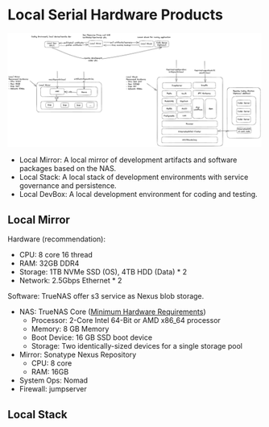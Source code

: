 # Local Serial Hardware Products
![Local Serials](./img/kp45-boxes.excalidraw.png)
- Local Mirror: A local mirror of development artifacts and software packages based on the NAS.
- Local Stack: A local stack of development environments with service governance and persistence.
- Local DevBox: A local development environment for coding and testing.

## Local Mirror
Hardware (recommendation):
- CPU: 8 core 16 thread
- RAM: 32GB DDR4
- Storage: 1TB NVMe SSD (OS), 4TB HDD (Data) * 2
- Network: 2.5Gbps Ethernet * 2

Software:
TrueNAS offer s3 service as Nexus blob storage.
- NAS: TrueNAS Core ([Minimum Hardware Requirements](https://www.truenas.com/docs/core/gettingstarted/corehardwareguide/#minimum-hardware-requirements))
    - Processor: 2-Core Intel 64-Bit or AMD x86_64 processor
    - Memory: 8 GB Memory
    - Boot Device: 16 GB SSD boot device
    - Storage: Two identically-sized devices for a single storage pool
- Mirror: Sonatype Nexus Repository
    - CPU: 8 core
    - RAM: 16GB
- System Ops: Nomad
- Firewall: jumpserver

## Local Stack